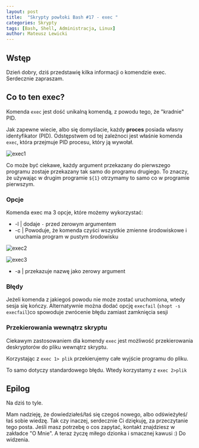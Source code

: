 ```yaml
---
layout: post
title:  "Skrypty powłoki Bash #17 - exec "
categories: Skrypty
tags: [Bash, Shell, Administracja, Linux]
author: Mateusz Lewicki
---
```

## Wstęp

Dzień dobry, dziś przedstawię kilka informacji o komendzie exec.
Serdecznie zapraszam.

## Co to ten exec?

Komenda `exec` jest dość unikalną komendą, z powodu tego, że "kradnie" PID.

Jak zapewne wiecie, albo się domyślacie, każdy **proces** posiada własny identyfikator (PID). Odstępstwem od tej zależnoci jest właśnie komenda `exec`, która przejmuje PID procesu, który ją wywołał.

![exec1](https://mateuszlewicki.pl/assets/images/b17/171.png)

Co może być ciekawe, każdy argument przekazany do pierwszego programu zostaje przekazany tak samo do programu drugiego. To znaczy, że używając w drugim programie `${1}` otrzymamy to samo co w programie pierwszym. 

### Opcje

Komenda exec ma 3 opcje, które możemy wykorzystać:

- -l  | dodaje `-` przed zerowym argumentem
- -c  | Powoduje, że komenda czyści wszystkie zmienne środowiskowe i uruchamia program w pustym środowisku

![exec2](https://mateuszlewicki.pl/assets/images/b17/172.png)

![exec3](https://mateuszlewicki.pl/assets/images/b17/173.png)

- -a | przekazuje nazwę jako zerowy argument

### Błędy

Jeżeli komenda z jakiegoś powodu nie może zostać uruchomiona, wtedy sesja się kończy. Alternatywnie można dodać opcję `execfail` (`shopt -s execfail`)co spowoduje zwrócenie błędu zamiast zamknięcia sesji

### Przekierowania wewnątrz skryptu

Ciekawym zastosowaniem dla komendy `exec` jest możliwość przekierowania deskryptorów do pliku wewnątrz skryptu.

Korzystając z `exec 1> plik` przekierujemy całe wyjście programu do pliku.

To samo dotyczy standardowego błędu. Wtedy korzystamy z `exec 2>plik`

## Epilog

Na dziś to tyle.

Mam nadzieję, że dowiedziałeś/łaś się czegoś nowego, albo odświeżyłeś/łaś sobie wiedzę.
Tak czy inaczej, serdecznie Ci dziękuję, za przeczytanie tego posta.
Jeśli masz potrzebę o cos zapytać, kontakt znajdziesz w zakładce "O Mnie".
A teraz życzę miłego dzionka i smacznej kawusi :)
Do widzenia.
